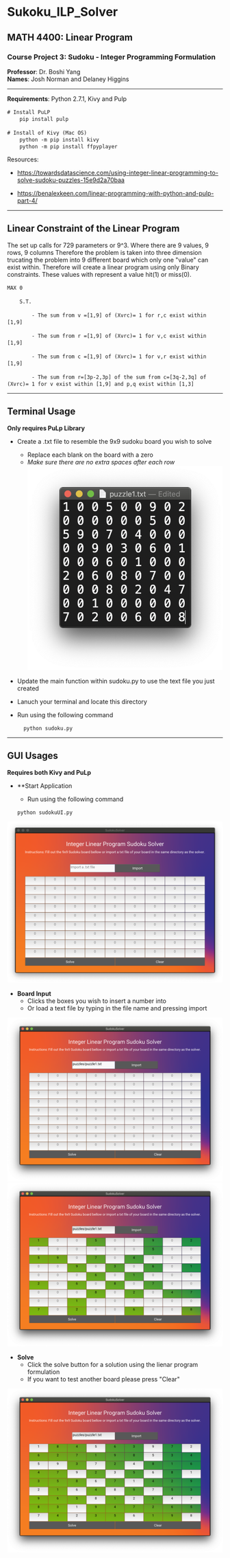 # Sukoku_ILP_Solver

## **MATH 4400**: Linear Program 
### Course Project 3: Sudoku - Integer Programming Formulation 
**Professor**: Dr. Boshi Yang  
**Names**: Josh Norman and Delaney Higgins
___

**Requirements**: Python 2.7.1, Kivy and Pulp 
    
    # Install PuLP 
        pip install pulp

    # Install of Kivy (Mac OS)
        python -m pip install kivy
        python -m pip install ffpyplayer


Resources: 

- https://towardsdatascience.com/using-integer-linear-programming-to-solve-sudoku-puzzles-15e9d2a70baa

- https://benalexkeen.com/linear-programming-with-python-and-pulp-part-4/

___

## Linear Constraint of the Linear Program 

The set up calls for 729 parameters or 9^3. Where there are 9 values, 9 rows, 9 columns
Therefore the problem is taken into three dimension trucating the problem into 9 different board 
which only one "value" can exist within. Therefore will create a linear program using only Binary 
constraints. These values with represent a value hit(1) or miss(0). 


    MAX 0 

        S.T. 

            - The sum from v =[1,9] of (Xvrc)= 1 for r,c exist within [1,9]

            - The sum from r =[1,9] of (Xvrc)= 1 for v,c exist within [1,9]

            - The sum from c =[1,9] of (Xvrc)= 1 for v,r exist within [1,9]
    
            - The sum from r=[3p-2,3p] of the sum from c=[3q-2,3q] of (Xvrc)= 1 for v exist within [1,9] and p,q exist within [1,3]

___
## Terminal Usage 

**Only requires PuLp Library**
- Create a .txt file to resemble the 9x9 sudoku board you wish to solve 
    -  Replace each blank on the board with a zero
    -  *Make sure there are no extra spaces after each row*
![alt text](data/textfile.png)

- Update the main function within sudoku.py  to use the text file you just created

- Lanuch your terminal and locate this directory 
- Run using the following command 

        python sudoku.py 

___
## GUI Usages
   **Requires both Kivy and PuLp** 

- **Start Application
    -  Run using the following command
      
      python sudokuUI.py 

![alt text](data/landingPage.png)

- **Board Input** 
    - Clicks the boxes you wish to insert a number into
    - Or load a text file by typing in the file name and pressing import 

![alt text](data/fileInput.png)
![alt text](data/fileInputCompletion.png)

- **Solve** 
    - Click the solve button for a solution using the lienar program formulation 
    - If you want to test another board please press "Clear"

![alt text](data/solved.png)
